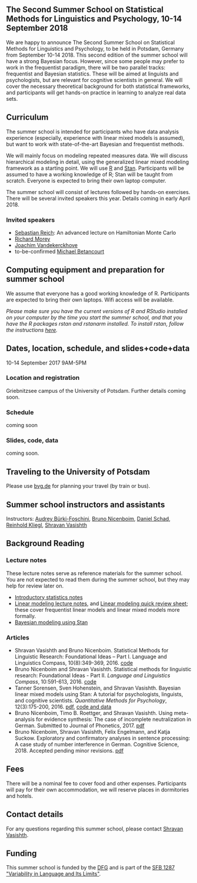 ## The Second Summer School on Statistical Methods for Linguistics and Psychology, 10-14 September 2018


We are happy to announce The Second Summer School on Statistical Methods for Linguistics and Psychology, to be held in Potsdam, Germany from September 10-14 2018. This second edition of the summer school will have a strong Bayesian focus. However, since some people may prefer to work in the frequentist paradigm, there will be two parallel tracks: frequentist and Bayesian statistics. These will be aimed at linguists and psychologists, but are relevant for cognitive scientists in general. We will cover the necessary theoretical background for both statistical frameworks, and participants will get hands-on practice in learning to analyze real data sets.

## Curriculum

The summer school is intended for participants who have data analysis experience (especially, experience with linear mixed models is assumed), but want to work with state-of-the-art Bayesian and frequentist methods.

We will mainly focus on modeling repeated measures data. We will discuss hierarchical modeling in detail, using the generalized linear mixed modeling framework as a starting point. We will use [R](https://cran.r-project.org/) and [Stan](mc-stan.org). Participants will be assumed to have a working knowledge of R; Stan will be taught from scratch. Everyone is expected to bring their own laptop computer.

The summer school will consist of lectures followed by hands-on exercises. There will be several invited speakers this year. Details coming in early April 2018.

### Invited speakers

- [Sebastian Reich](http://www.math.uni-potsdam.de/~sreich/): An advanced lecture on Hamiltonian Monte Carlo
- [Richard Morey](http://psych.cf.ac.uk/contactsandpeople/moreyr.php)
- [Joachim Vandekerckhove](http://web1.ss.uci.edu/~joachim/)
- to-be-confirmed [Michael Betancourt](https://betanalpha.github.io/)

## Computing equipment and preparation for summer school

We assume that everyone has a good working knowledge of R.
Participants are expected to bring their own laptops. Wifi access will be available.

*Please make sure you have the current versions of R and RStudio installed on your computer by the time you start the summer school, and that you have the R packages rstan and rstanarm installed. To install rstan, follow the instructions [here](https://github.com/stan-dev/rstan/wiki/RStan-Getting-Started).*

## Dates, location, schedule, and slides+code+data

10-14 September 2017 9AM-5PM

### Location and registration

Griebnitzsee campus of the University of Potsdam. Further details coming soon.

### Schedule

coming soon


### Slides, code, data

coming soon.

## Traveling to the University of Potsdam 

Please use [bvg.de](http://www.bvg.de/en/) for planning your travel (by train or bus).

## Summer school instructors and assistants

Instructors:
[Audrey Bürki-Foschini](https://www.unige.ch/fapse/people/psycho/buerkifoschini/),
[Bruno Nicenboim](http://www.ling.uni-potsdam.de/~nicenboim/), 
[Daniel Schad](https://www.researchgate.net/profile/Daniel_Schad),
[Reinhold Kliegl](http://www.psych.uni-potsdam.de/people/kliegl/index-e.html), 
[Shravan Vasishth](http://www.ling.uni-potsdam.de/~vasishth/)


## Background Reading

### Lecture notes

These lecture notes serve as reference materials for the summer school. You are not expected to read them during the summer school, but they may help for review later on.

- [Introductory statistics notes](https://github.com/vasishth/Statistics-lecture-notes-Potsdam/blob/master/IntroductoryStatistics/StatisticsNotesVasishth.pdf)
- [Linear modeling lecture notes](https://github.com/vasishth/LM/blob/master/LinearModelingLectureNotes2016.pdf), and [Linear modeling quick review sheet](https://github.com/vasishth/LM/blob/master/LMSummarySheet.pdf); these cover frequentist linear models and linear mixed models more formally.
- [Bayesian modeling using Stan](https://github.com/vasishth/FGME_Stan_2017)



### Articles

- Shravan Vasishth and Bruno Nicenboim. Statistical Methods for Linguistic Research: Foundational Ideas – Part I. Language and Linguistics Compass, 10(8):349-369, 2016. [code](https://github.com/vasishth/VasishthNicenboimPart1)
- Bruno Nicenboim and Shravan Vasishth. Statistical methods for linguistic research: Foundational Ideas - Part II. *Language and Linguistics Compass*, 10:591-613, 2016. [code](https://github.com/vasishth/NicenboimVasishthPart2)
- Tanner Sorensen, Sven Hohenstein, and Shravan Vasishth.
Bayesian linear mixed models using Stan: A tutorial for
psychologists, linguists, and cognitive scientists.
*Quantitative Methods for Psychology*, 12(3):175-200, 2016.
[pdf](http://www.tqmp.org/RegularArticles/vol12-3/p175/p175.pdf),
[code and data](http://www.ling.uni-potsdam.de/~vasishth/statistics/BayesLMMs.html)
- Bruno Nicenboim, Timo B. Roettger, and Shravan Vasishth. Using meta-analysis for evidence synthesis: The case of incomplete neutralization in German. Submitted to Journal of Phonetics, 2017.
[pdf](https://osf.io/g5ndw/)
- Bruno Nicenboim, Shravan Vasishth, Felix Engelmann, and Katja Suckow. Exploratory and confirmatory analyses in sentence processing: A case study of number interference in German. Cognitive Science, 2018. Accepted pending minor revisions. [pdf](https://osf.io/mmr7s/)

## Fees

There will be a nominal fee to cover food and other expenses.
Participants will pay for their own accommodation, we will reserve places in dormitories and hotels. 

## Contact details

For any questions regarding this summer school, please contact [Shravan Vasishth](http://www.ling.uni-potsdam.de/~vasishth).

## Funding

This summer school is funded by the [DFG](dfg.de) and is part of the [SFB 1287 "Variability in Language and Its Limits"](https://www.uni-potsdam.de/sfb1287/index.html).
